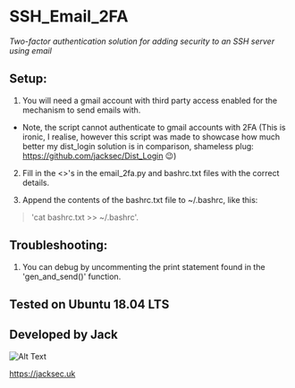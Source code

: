 # SSH_Email_2FA

*Two-factor authentication solution for adding security to an SSH server using email*

## Setup:

1. You will need a gmail account with third party access enabled for the mechanism to send emails with.
* Note, the script cannot authenticate to gmail accounts with 2FA (This is ironic, I realise, however this script was made to showcase how much better my dist_login solution is in comparison, shameless plug: https://github.com/jacksec/Dist_Login :wink:)

2. Fill in the <>'s in the email_2fa.py and bashrc.txt files with the correct details.

3. Append the contents of the bashrc.txt file to ~/.bashrc, like this:

> 'cat bashrc.txt >> ~/.bashrc'.

## Troubleshooting:

1. You can debug by uncommenting the print statement found in the 'gen_and_send()' function.

## Tested on Ubuntu 18.04 LTS

## Developed by Jack
![Alt Text](https://raw.githubusercontent.com/jacksec/jacksec.github.io/master/assets/img/logo.png)

https://jacksec.uk

